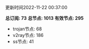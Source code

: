 更新时间2022-11-22 00:37:00

**总订阅: 73**
**总节点: 1013**
**有效节点: 295**
- trojan节点: 68
- v2ray节点: 186
- ss节点: 41
